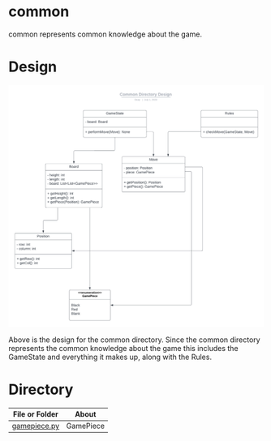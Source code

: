 # common

common represents common knowledge about the game. 

# Design

![Fig common_directory_design.png](./../../resources/UML_diagrams/common_directory_design.png)

Above is the design for the common directory. Since the common directory represents the common knowledge about the game this includes the GameState and everything it makes up, along with the Rules.

# Directory 
| File or Folder | About |
| ---            | ---   |
| [gamepiece.py](gamepiece.py) | GamePiece